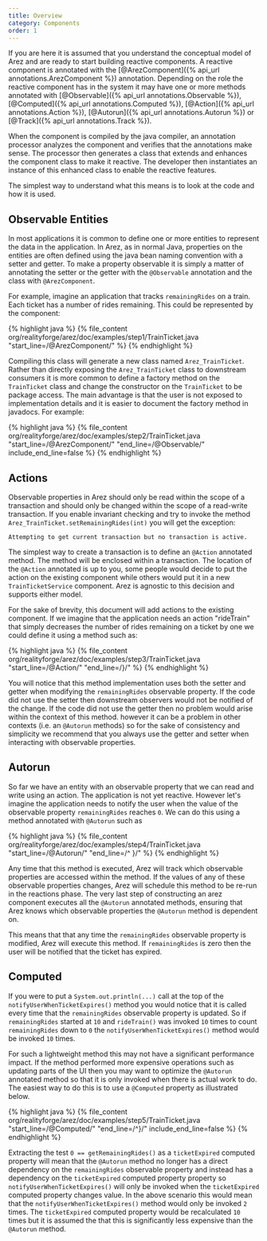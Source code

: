 ```yaml
---
title: Overview
category: Components
order: 1
---
```


If you are here it is assumed that you understand the conceptual model of Arez and are ready to
start building reactive components. A reactive component is annotated with the
[@ArezComponent]({% api_url annotations.ArezComponent %}) annotation. Depending on the role the reactive
component has in the system it may have one or more methods annotated with
[@Observable]({% api_url annotations.Observable %}), [@Computed]({% api_url annotations.Computed %}),
[@Action]({% api_url annotations.Action %}), [@Autorun]({% api_url annotations.Autorun %}) or
[@Track]({% api_url annotations.Track %}).

When the component is compiled by the java compiler, an annotation processor analyzes the component
and verifies that the annotations make sense. The processor then generates a class that extends and
enhances the component class to make it reactive. The developer then instantiates an instance of this
enhanced class to enable the reactive features.

The simplest way to understand what this means is to look at the code and how it is used.

## Observable Entities

In most applications it is common to define one or more entities to represent the data in the application.
In Arez, as in normal Java, properties on the entities are often defined using the java bean naming convention
with a setter and getter. To make a property observable it is simply a matter of annotating the setter or
the getter with the `@Observable` annotation and the class with `@ArezComponent`.

For example, imagine an application that tracks `remainingRides` on a train. Each ticket has a number of
rides remaining. This could be represented by the component:

{% highlight java %}
{% file_content org/realityforge/arez/doc/examples/step1/TrainTicket.java "start_line=/@ArezComponent/" %}
{% endhighlight %}

Compiling this class will generate a new class named `Arez_TrainTicket`. Rather than directly exposing the
`Arez_TrainTicket` class to downstream consumers it is more common to define a factory method on the
`TrainTicket` class and change the constructor on the `TrainTicket` to be package access. The main advantage
is that the user is not exposed to implementation details and it is easier to document the factory method in
javadocs. For example:

{% highlight java %}
{% file_content org/realityforge/arez/doc/examples/step2/TrainTicket.java "start_line=/@ArezComponent/" "end_line=/@Observable/" include_end_line=false %}
{% endhighlight %}

## Actions

Observable properties in Arez should only be read within the scope of a transaction and should only be
changed within the scope of a read-write transaction. If you enable invariant checking and try to invoke
the method `Arez_TrainTicket.setRemainingRides(int)` you will get the exception:

    Attempting to get current transaction but no transaction is active.

The simplest way to create a transaction is to define an `@Action` annotated method. The method will be
enclosed within a transaction. The location of the `@Action` annotated is up to you, some people would decide
to put the action on the existing component while others would put it in a new `TrainTicketService` component.
Arez is agnostic to this decision and supports either model.

For the sake of brevity, this document will add actions to the existing component. If we imagine that the
application needs an action "rideTrain" that simply decreases the number of rides remaining on a ticket by one
we could define it using a method such as:

{% highlight java %}
{% file_content org/realityforge/arez/doc/examples/step3/TrainTicket.java "start_line=/@Action/" "end_line=/\}/" %}
{% endhighlight %}

You will notice that this method implementation uses both the setter and getter when modifying the `remainingRides`
observable property. If the code did not use the setter then downstream observers would not be notified of the
change. If the code did not use the getter then no problem would arise within the context of this method.
however it can be a problem in other contexts (i.e. an `@Autorun` methods) so for the sake of consistency and
simplicity we recommend that you always use the getter and setter when interacting with observable properties.

## Autorun

So far we have an entity with an observable property that we can read and write using an action. The application
is not yet reactive. However let's imagine the application needs to notify the user when the value of the observable
property `remainingRides` reaches `0`. We can do this using a method annotated with `@Autorun` such as

{% highlight java %}
{% file_content org/realityforge/arez/doc/examples/step4/TrainTicket.java "start_line=/@Autorun/" "end_line=/^  \}/" %}
{% endhighlight %}

Any time that this method is executed, Arez will track which observable properties are accessed within the method.
If the values of any of these observable properties changes, Arez will schedule this method to be re-run in the
reactions phase. The very last step of constructing an arez component executes all the `@Autorun` annotated
methods, ensuring that Arez knows which observable properties the `@Autorun` method is dependent on.

This means that that any time the `remainingRides` observable property is modified, Arez will execute this method.
If `remainingRides` is zero then the user will be notified that the ticket has expired.

## Computed

If you were to put a `System.out.println(...)` call at the top of the `notifyUserWhenTicketExpires()` method you
would notice that it is called every time that the `remainingRides` observable property is updated. So if
`remainingRides` started at `10` and `rideTrain()` was invoked `10` times to count `remainingRides` down to `0`
the `notifyUserWhenTicketExpires()` method would be invoked `10` times.

For such a lightweight method this may not have a significant performance impact. If the method performed more
expensive operations such as updating parts of the UI then you may want to optimize the `@Autorun` annotated method
so that it is only invoked when there is actual work to do. The easiest way to do this is to use a `@Computed`
property as illustrated below.

{% highlight java %}
{% file_content org/realityforge/arez/doc/examples/step5/TrainTicket.java "start_line=/@Computed/" "end_line=/^\}/" include_end_line=false %}
{% endhighlight %}

Extracting the test `0 == getRemainingRides()` as a `ticketExpired` computed property will mean that the `@Autorun`
method no longer has a direct dependency on the `remainingRides` observable property and instead has a dependency
on the `ticketExpired` computed property property so `notifyUserWhenTicketExpires()` will only be invoked when the
`ticketExpired` computed property changes value. In the above scenario this would mean that the
`notifyUserWhenTicketExpires()` method would only be invoked `2` times. The `ticketExpired` computed property
would be recalculated `10` times but it is assumed the that this is significantly less expensive than the `@Autorun`
method.
